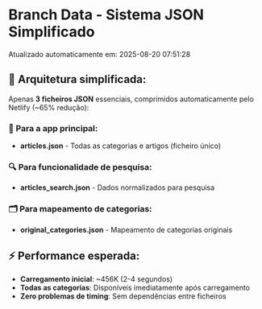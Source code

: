 # Branch Data - Sistema JSON Simplificado
Atualizado automaticamente em: 2025-08-20 07:51:28

## 🎯 Arquitetura simplificada:
Apenas **3 ficheiros JSON** essenciais, comprimidos automaticamente pelo Netlify (~65% redução):

### 📱 Para a app principal:
- **articles.json** - Todas as categorias e artigos (ficheiro único)

### 🔍 Para funcionalidade de pesquisa:
- **articles_search.json** - Dados normalizados para pesquisa

### 🗂️ Para mapeamento de categorias:
- **original_categories.json** - Mapeamento de categorias originais

## ⚡ Performance esperada:
- **Carregamento inicial**: ~456K (2-4 segundos)
- **Todas as categorias**: Disponíveis imediatamente após carregamento
- **Zero problemas de timing**: Sem dependências entre ficheiros
